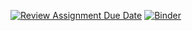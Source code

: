 [![Review Assignment Due Date](https://classroom.github.com/assets/deadline-readme-button-24ddc0f5d75046c5622901739e7c5dd533143b0c8e959d652212380cedb1ea36.svg)](https://classroom.github.com/a/4YDPKTYq)
[![Binder](https://mybinder.org/badge_logo.svg)](https://mybinder.org/v2/gh/dm4bem-2023/5-reproducible-report-benoit_jules_conseil_nicolas/HEAD)
